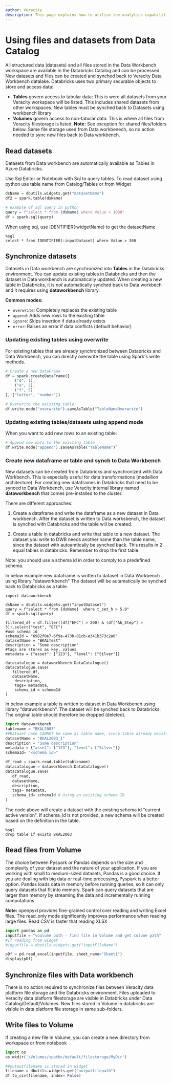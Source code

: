```yaml
---
author: Veracity
description: This page explains how to utilize the analytics capabilities
---
```

# Using files and datasets from Data Catalog
All structured data (datasets) and all files stored in the Data Workbench workspace are available in the Databricks Catalog and can be processed. New datasets and files can be created and synched back to Veracity Data Workbench datalake. Databricks uses two primary securable objects to store and access data:

- **Tables** govern access to tabular data: This is were all datasets from your Veracity workspace will be listed. This includes shared datasets from other workspaces. New tables must be synched back to Datasets using workbench library
- **Volumes** govern access to non-tabular data: This is where all files from Veracity filestorage is listed. **Note:** See exception for shared files/folders below. Same file storage used from Data workbenech, so no action needed to sync new files back to Data workbench.

## Read datasets
Datasets from Data workbench are automatically available as Tables in Azure Databricks.

Use Sql Editor or Notebook with Sql to query tables. To read dataset using python use table name from Catalog/Tables or from Widget

```python
dsName = dbutils.widgets.get("datasetName")
df2 = spark.table(dsName)

# example of sql query in python
query = f"select * from {dsName} where Value > 1000"
df = spark.sql(query)
```

When using sql, use IDENTIFIER(:widgetName) to get the datasetName
```
%sql
select * from IDENTIFIER(:inputDataset) where Value > 300
```

## Synchronize datasets
Datasets in Data workbench are synchronized into **Tables** in the Databricks environment. You can update existing tables in Databricks and then the dataset in Data workbench is automatically updated. When creating a new table in Databricks, it is *not* automatically synched back to Data workbech and it requires using **dataworkbench** library.

**Common modes:**
*   `overwrite`: Completely replaces the existing table
*   `append`: Adds new rows to the existing table
*   `ignore`: Skips insertion if data already exists
*   `error`: Raises an error if data conflicts (default behavior)


### Updating existing tables using overwrite
For existing tables that are already synchronized between Databricks and Data Workbench, you can directly overwrite the table using Spark's write methods.

```python
# Create a new DataFrame -
df = spark.createDataFrame([
    ("d", 1), 
    ("e", 2), 
    ("f", 5)
], ["letter", "number"])

# Overwrite the existing table
df.write.mode("overwrite").saveAsTable("TableNameOverwrite")
```

### Updating existing tables/datasets using append mode
When you want to add new rows to an existing table:

```python
# Append new data to the existing table 
df.write.mode("append").saveAsTable("TableName")`
```


### Create new dataframe or table and synch to Data Workbench
New datasets can be created from Databricks and synchronized with Data Workbench. This is especially useful for data transformations (medallion architecture). For creating new dataframes in Databricks that need to be synced to Data Workbench, use Veracity internal library named **dataworkbench** that comes pre-installed to the cluster. 

There are different approaches:
1) Create a dataframe and write the dataframe as a new dataset in Data workbench. After the dataset is written to Data worksbench, the dataset is synched with Databricks and the table will be created. 

2) Create a table in databricks and write that table to a new dataset. The dataset you write to DWB needs another name than the table name, since the dataset with autoamtically be synched back. This results in 2 equal tables in databricks.
Remember to drop the first table.

Note: you should use a schema id in order to comply to a predefined schema.

In below example new dataframe is written to dataset in Data Workbench using library "dataworkbench"
The dataset will be autamatically be synched back to Databricks as a table.

```
import dataworkbench

dsName = dbutils.widgets.get("inputDataset")
query = f"select * from {dsName}  where t_set_h > 5.0"
df = spark.sql(query)

filtered_df = df.filter((df["EFC"] > 200) & (df["Ah_Step"] > 3)).select("test", "EFC")
#use schema id
schemaId = "6982f0e7-6f9a-473b-81cb-a341b373c2a0"
datasetName = "BKALTest"
description = "Some description"
#tags are stores as key, values
metadata = {"asset": ["123"], "level": ["Silver"]}  

datacatalogue = dataworkbench.DataCatalogue()
datacatalogue.save(
   filtered_df,
   datasetName,
    description,
    tags= metadata,
    schema_id = schemaId   
)

```

In below example a table is written to dataset in Data Workbench using library "dataworkbench". The dataset will be synched back to Databricks. The original table should therefore be dropped (deleted).

```python
import dataworkbench
tablename = "BKAL2003"
##Dataset name CANNOT be same as table name, since table already exists and hence will give an error when creating a table from DWB
datasetName = "BKAL2003_1"
description = "Some description"
metadata = {"asset": ["123"], "level": ["Silver"]}
schemaId= "<schema id>"

df_read = spark.read.table(tablename)
datacatalogue = dataworkbench.DataCatalogue()
datacatalogue.save(
   df_read,
   datasetName,
   description,
   tags= metadata,
   schema_id= schemaId # Using an existing schema ID   
)
```
The code above will create a dataset with the existing schema id "current active version". 
If schema_id is not provided, a new schema will be created based on the definition in the table.


```
%sql
drop table if exists BKAL2003
``` 

## Read files from Volume
The choice between Pyspark or Pandas depends on the size and complexity of your dataset and the nature of your application. If you are working with small to medium-sized datasets, Pandas is a good choice. If you are dealing with big data or real-time processing, Pyspark is a better option. Pandas loads data in memory before running queries, so it can only query datasets that fit into memory. Spark can query datasets that are larger than memory by streaming the data and incrementally running computations

**Note:** openpyxl provides fine-grained control over reading and writing Excel files. The read_only mode significantly improves performance when reading large files. Read CSV is faster that reading XLSX

```python
import pandas as pd
inputfile = "voulume path - find file in Volume and get colume path"
#If reading from widget
#inputfile = dbutils.widgets.get("inputFileName")

pDf = pd.read_excel(inputfile, sheet_name="Sheet1") 
display(pDf)
```

## Synchronize files with Data workbench
There is no action required to synchronize files between Veracity data platform file storage and the Databricks environment. Files uploaded to Veracity data platform filestorage are visible in Databricks under Data Catalog/Default/Volumes. New files stored in Volume in databricks are visible in data platform file storage in same sub-folders.

## Write files to Volume
If creating a new file in Volume, you can create a new directory from workspace or from notebook

```python
import os
os.mkdir('/Volumes/<path>/default/filestorage/MyDir')

##outputfilename is stored in widget
filename = dbutils.widgets.get("outputfilepath")
df.to_csv(filename, index= False) 
```

